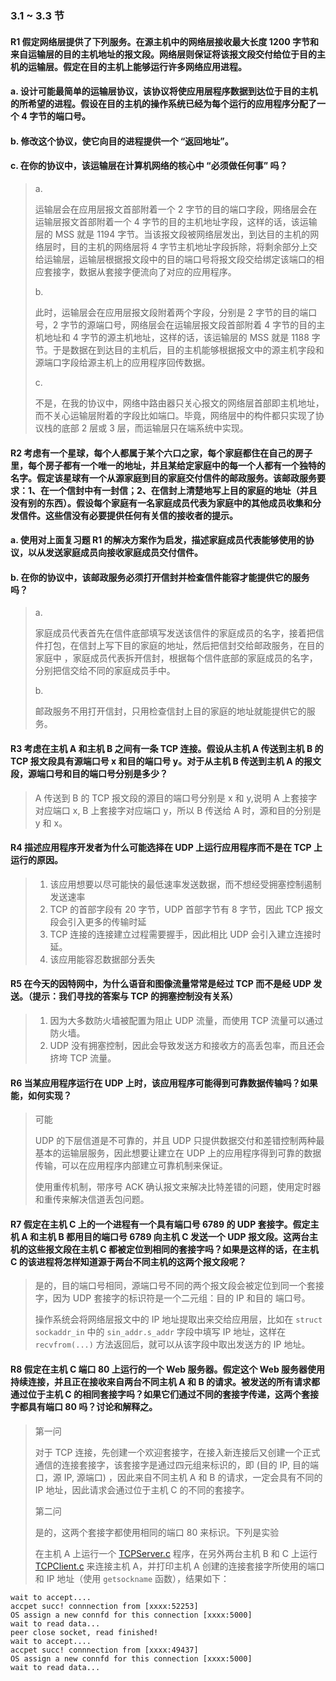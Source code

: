 ### 3.1 ~ 3.3 节

#### R1 假定网络层提供了下列服务。在源主机中的网络层接收最大长度 1200 字节和来自运输层的目的主机地址的报文段。网络层则保证将该报文段交付给位于目的主机的运输层。假定在目的主机上能够运行许多网络应用进程。
#### a. 设计可能最简单的运输层协议，该协议将使应用层程序数据到达位于目的主机的所希望的进程。假设在目的主机的操作系统已经为每个运行的应用程序分配了一个 4 字节的端口号。
#### b. 修改这个协议，使它向目的进程提供一个 “返回地址”。
#### c. 在你的协议中，该运输层在计算机网络的核心中 “必须做任何事” 吗？

> a.
> 
> 运输层会在应用层报文首部附着一个 2 字节的目的端口字段，网络层会在运输层报文首部附着一个 4 字节的目的主机地址字段，这样的话，该运输层的 MSS 就是 1194 字节。当该报文段被网络层发出，到达目的主机的网络层时，目的主机的网络层将 4 字节主机地址字段拆除，将剩余部分上交给运输层，运输层根据报文段中的目的端口号将报文段交给绑定该端口的相应套接字，数据从套接字便流向了对应的应用程序。
> 
> b.
> 
> 此时，运输层会在应用层报文段附着两个字段，分别是 2 字节的目的端口号，2 字节的源端口号，网络层会在运输层报文段首部附着 4 字节的目的主机地址和 4 字节的源主机地址，这样的话，该运输层的 MSS 就是 1188 字节。于是数据在到达目的主机后，目的主机能够根据报文中的源主机字段和源端口字段给源主机上的应用程序回传数据。
> 
> c.
> 
> 不是，在我的协议中，网络中路由器只关心报文的网络层首部即主机地址，而不关心运输层附着的字段比如端口。毕竟，网络层中的构件都只实现了协议栈的底部 2 层或 3 层，而运输层只在端系统中实现。

#### R2 考虑有一个星球，每个人都属于某个六口之家，每个家庭都住在自己的房子里，每个房子都有一个唯一的地址，并且某给定家庭中的每一个人都有一个独特的名字。假定该星球有一个从源家庭到目的家庭交付信件的邮政服务。该邮政服务要求：1、在一个信封中有一封信；2、在信封上清楚地写上目的家庭的地址（并且没有别的东西）。假设每个家庭有一名家庭成员代表为家庭中的其他成员收集和分发信件。这些信没有必要提供任何有关信的接收者的提示。
#### a. 使用对上面复习题 R1 的解决方案作为启发，描述家庭成员代表能够使用的协议，以从发送家庭成员向接收家庭成员交付信件。
#### b. 在你的协议中，该邮政服务必须打开信封并检查信件能容才能提供它的服务吗？

> a.
> 
> 家庭成员代表首先在信件底部填写发送该信件的家庭成员的名字，接着把信件打包，在信封上写下目的家庭的地址，然后把信封交给邮政服务，在目的家庭中 ，家庭成员代表拆开信封，根据每个信件底部的家庭成员的名字，分别把信交给不同的家庭成员手中。
> 
> b.
> 
> 邮政服务不用打开信封，只用检查信封上目的家庭的地址就能提供它的服务。

#### R3 考虑在主机 A 和主机 B 之间有一条 TCP 连接。假设从主机 A 传送到主机 B 的 TCP 报文段具有源端口号 x 和目的端口号 y。对于从主机 B 传送到主机 A 的报文段，源端口号和目的端口号分别是多少？

> A 传送到 B 的 TCP 报文段的源目的端口号分别是 x 和 y,说明 A 上套接字对应端口 x, B 上套接字对应端口 y，所以 B 传送给 A 时，源和目的分别是 y 和 x。

#### R4 描述应用程序开发者为什么可能选择在 UDP 上运行应用程序而不是在 TCP 上运行的原因。

> 1. 该应用想要以尽可能快的最低速率发送数据，而不想经受拥塞控制遏制发送速率
> 2. TCP 的首部字段有 20 字节，UDP 首部字节有 8 字节，因此 TCP 报文段会引入更多的传输时延
> 3. TCP 连接的连接建立过程需要握手，因此相比 UDP 会引入建立连接时延。
> 4. 该应用能容忍数据部分丢失

#### R5 在今天的因特网中，为什么语音和图像流量常常是经过 TCP 而不是经 UDP 发送。（提示：我们寻找的答案与 TCP 的拥塞控制没有关系）

> 1. 因为大多数防火墙被配置为阻止 UDP 流量，而使用 TCP 流量可以通过防火墙。
> 2. UDP 没有拥塞控制，因此会导致发送方和接收方的高丢包率，而且还会挤垮 TCP 流量。

#### R6 当某应用程序运行在 UDP 上时，该应用程序可能得到可靠数据传输吗？如果能，如何实现？

> 可能
> 
> UDP 的下层信道是不可靠的，并且 UDP 只提供数据交付和差错控制两种最基本的运输层服务，因此想要让建立在 UDP 上的应用程序得到可靠的数据传输，可以在应用程序内部建立可靠机制来保证。
> 
> 使用重传机制，带序号 ACK 确认报文来解决比特差错的问题，使用定时器和重传来解决信道丢包问题。

#### R7 假定在主机 C 上的一个进程有一个具有端口号 6789 的 UDP 套接字。假定主机 A 和主机 B 都用目的端口号 6789 向主机 C 发送一个 UDP 报文段。这两台主机的这些报文段在主机 C 都被定位到相同的套接字吗？如果是这样的话，在主机 C 的该进程将怎样知道源于两台不同主机的这两个报文段呢？

> 是的，目的端口号相同，源端口号不同的两个报文段会被定位到同一个套接字，因为 UDP 套接字的标识符是一个二元组：目的 IP 和目的 端口号。
> 
> 操作系统会将网络层报文中的 IP 地址提取出来交给应用层，比如在 `struct sockaddr_in` 中的 `sin_addr.s_addr` 字段中填写 IP 地址，这样在 `recvfrom(...)` 方法返回后，就可以从该字段中取出发送方的 IP 地址。

#### R8 假定在主机 C 端口 80 上运行的一个 Web 服务器。假定这个 Web 服务器使用持续连接，并且正在接收来自两台不同主机 A 和 B 的请求。被发送的所有请求都通过位于主机 C 的相同套接字吗？如果它们通过不同的套接字传递，这两个套接字都具有端口 80 吗？讨论和解释之。

> 第一问
> 
> 对于 TCP 连接，先创建一个欢迎套接字，在接入新连接后又创建一个正式通信的连接套接字，该套接字是通过四元组来标识的，即 (目的 IP, 目的端口，源 IP, 源端口)
，因此来自不同主机 A 和 B 的请求，一定会具有不同的 IP 地址，因此请求会通过位于主机 C 的不同的套接字。
> 
> 第二问
> 
> 是的，这两个套接字都使用相同的端口 80 来标识。下列是实验
> 
> 在主机 A 上运行一个 [TCPServer.c](https://github.com/YangXiaoHei/Networking/blob/master/计算机网络自顶向下/02%20应用层/progs/TCPServer.c) 程序，在另外两台主机 B 和 C 上运行 [TCPClient.c](https://github.com/YangXiaoHei/Networking/blob/master/计算机网络自顶向下/02%20应用层/progs/TCPClient.c) 来连接主机 A，并打印主机 A 创建的连接套接字所使用的端口和 IP 地址（使用 `getsockname` 函数），结果如下：
> 
~~~
wait to accept....
accpet succ! connnection from [xxxx:52253]
OS assign a new connfd for this connection [xxxx:5000]
wait to read data...
peer close socket, read finished!
wait to accept....
accpet succ! connnection from [xxxx:49437]
OS assign a new connfd for this connection [xxxx:5000]
wait to read data...
~~~






